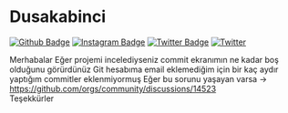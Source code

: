 # Dusakabinci

[![Github Badge](https://img.shields.io/badge/-Github-000?style=quare&labelColor=000&logo=Github&logoColor=white&link=link)](https://github.com/YEBay1) 
[![Instagram Badge](https://img.shields.io/badge/-Instagram-C13584?style=flat-quare&labelColor=C13584&logo=instagram&logoColor=white&link=link)](https://www.instagram.com/yunusemre_bayezit/) 
[![Twitter Badge](https://img.shields.io/badge/-Twitter-757575?style=flat-quare&labelColor=757575&logo=Twitter&logoColor=white&link=link)](https://twitter.com/YunusBayezit11) 
[![Twitter](https://img.icons8.com/color/48/000000/twitter--v2.png)](https://twitter.com/YunusBayezit11)

Merhabalar
Eğer projemi incelediyseniz commit ekranımın ne kadar boş olduğunu görürdünüz 
Git hesabıma email eklemediğim için bir kaç aydır yaptığım commitler eklenmiyormuş
Eğer bu sorunu yaşayan varsa -> https://github.com/orgs/community/discussions/14523    
Teşekkürler 

